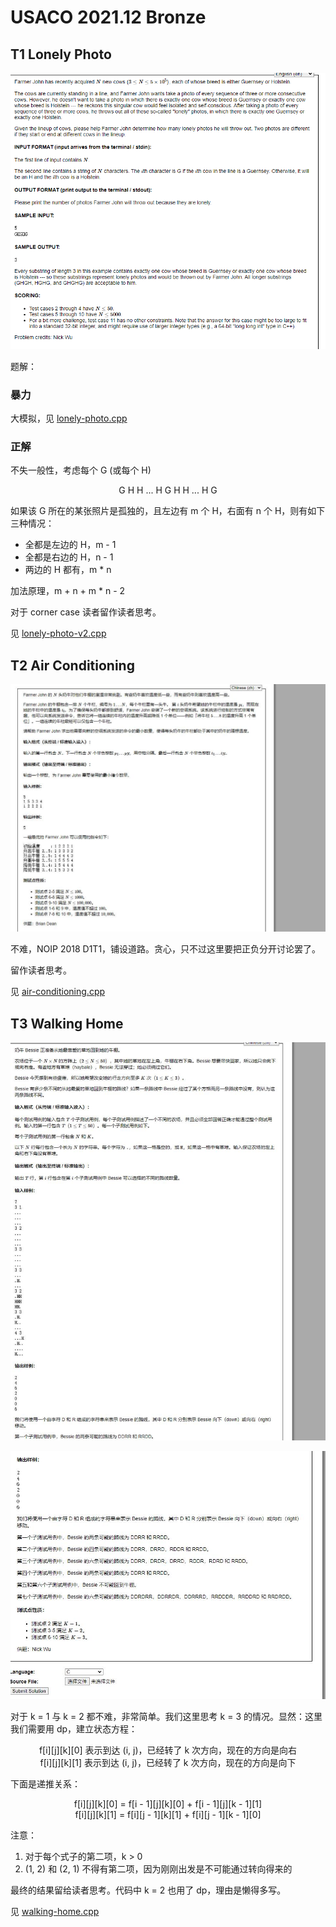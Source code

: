 # USACO 2021.12 Bronze

## T1 Lonely Photo

![](lonely-photo.png)

题解：

### 暴力

大模拟，见 [lonely-photo.cpp](lonely-photo.cpp)

### 正解

不失一般性，考虑每个 G (或每个 H)

<div align="center">
	G H H ... H G H H ... H G
</div>

如果该 G 所在的某张照片是孤独的，且左边有 m 个 H，右面有 n 个 H，则有如下三种情况：
* 全都是左边的 H，m - 1
* 全都是右边的 H，n - 1
* 两边的 H 都有，m * n

加法原理，m + n + m * n - 2

对于 corner case 读者留作读者思考。

见 [lonely-photo-v2.cpp](lonely-photo-v2.cpp)

## T2 Air Conditioning

![](air-conditioning.jpg)

不难，NOIP 2018 D1T1，铺设道路。贪心，只不过这里要把正负分开讨论罢了。

留作读者思考。

见 [air-conditioning.cpp](air-conditioning.cpp)

## T3 Walking Home

![](walking-home-1.jpg)

![](walking-home-2.jpg)

对于 k = 1 与 k = 2 都不难，非常简单。我们这里思考 k = 3 的情况。显然：这里我们需要用 dp，建立状态方程：

<div align="center">
	f[i][j][k][0] 表示到达 (i, j)，已经转了 k 次方向，现在的方向是向右<br>
	f[i][j][k][1] 表示到达 (i, j)，已经转了 k 次方向，现在的方向是向下
</div>

下面是递推关系：

<div align="center">
	f[i][j][k][0] = f[i - 1][j][k][0] + f[i - 1][j][k - 1][1]<br>
	f[i][j][k][1] = f[i][j - 1][k][1] + f[i][j - 1][k - 1][0]
</div>

注意：
1. 对于每个式子的第二项，k > 0
2. (1, 2) 和 (2, 1) 不得有第二项，因为刚刚出发是不可能通过转向得来的

最终的结果留给读者思考。代码中 k = 2 也用了 dp，理由是懒得多写。

见 [walking-home.cpp](walking-home.cpp)
